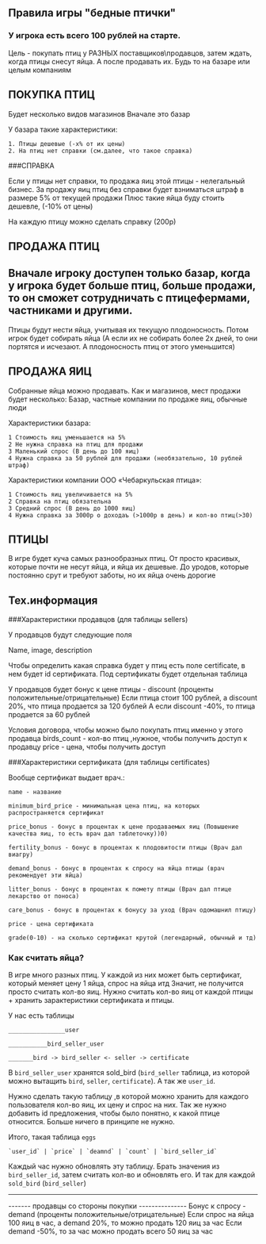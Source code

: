 Правила игры "бедные птички"
-----------------------------------
### У игрока есть всего 100 рублей на старте.

Цель - покупать птиц у РАЗНЫХ поставщиков\продавцов,
затем ждать, когда птицы снесут яйца.
А после продавать их. Будь то на базаре или целым компаниям

ПОКУПКА ПТИЦ
--------
Будет несколько видов магазинов
Вначале это базар

У базара такие характеристики:

    1. Птицы дешевые (-x% от их цены)
    2. На птиц нет справки (см.далее, что такое справка)

###СПРАВКА

Если у птицы нет справки, то продажа яиц этой птицы - нелегальный бизнес.
За продажу яиц птиц без справки будет взниматься штраф в размере 5% от текущей продажи
Плюс такие яйца буду стоить дешевле, (-10% от цены)

На каждую птицу можно сделать справку (200р)

ПРОДАЖА ПТИЦ
------
Вначале игроку доступен только базар, когда у игрока будет больше птиц, 
больше продажи, то он сможет сотрудничать с птицефермами, частниками и другими.
---------------------------------------------------------

Птицы будут нести яйца, учитывая их текущую плодоносность.
Потом игрок будет собирать яйца
(А если их не собирать более 2х дней, то они портятся и исчезают.
А плодоносность птиц от этого уменьшится)

ПРОДАЖА ЯИЦ
---------------------------------------------------------
Собранные яйца можно продавать.
Как и магазинов, мест продажи будет несколько:
Базар, частные компании по продаже яиц, обычные люди

Характеристики базара:

    1 Стоимость яиц уменьшается на 5%
    2 Не нужна справка на птиц для продажи
    3 Маленький спрос (В день до 100 яиц)
    4 Нужна справка за 50 рублей для продажи (необязательно, 10 рублей штраф)

Характеристики компании ООО «Чебаркульская птица»:

    1 Стоимость яиц увеличивается на 5%
    2 Справка на птиц обязательна
    3 Средний спрос (В день до 1000 яиц)
    4 Нужна справка за 3000р о доходаъ (>1000р в день) и кол-во птиц(>30)

ПТИЦЫ
--
В игре будет куча самых разнообразных птиц.
От просто красивых, которые почти не несут яйца, и яйца их дешевые.
До уродов, которые постоянно срут и требуют заботы, но их яйца очень дорогие

Тех.информация
--------

###Характеристики продавцов (для таблицы sellers)

У продавцов будут следующие поля

Name, image, description

Чтобы определить какая справка будет у птиц есть поле certificate,
в нем будет id сертификата. Под сертификаты будет отдельная таблица

У продавцов будет бонус к цене птицы - discount (проценты положительные/отрицательные)
Если птица стоит 100 рублей, а discount 20%, что птица продается за 120 бублей
А если discount -40%, то птица продается за 60 рублей

Условия договора, чтобы можно было покупать птиц именно у этого продавца
birds_count - кол-во птиц ,нужное, чтобы получить доступ к продавцу
price - цена, чтобы получить доступ

###Характеристики сертификата (для таблицы certificates)

Вообще сертификат выдает врач.:

    name - название
    
    minimum_bird_price - минимальная цена птиц, на которых распространяется сертификат
    
    price_bonus - бонус в процентах к цене продаваемых яиц (Повышение качества яиц, то есть врач дал таблеточку))0)
    
    fertility_bonus - бонус в процентах к плодовитости птицы (Врач дал виагру)
    
    demand_bonus - бонус в процентах к спросу на яйца птицы (врач рекомендует эти яйца)
    
    litter_bonus - бонус в процентах к помету птицы (Врач дал птице лекарство от поноса)

    care_bonus - бонус в процентах к бонусу за уход (Врач одомашнил птицу)
    
    price - цена сертификата
    
    grade(0-10) - на сколько сертификат крутой (легендарный, обычный и тд)


### Как считать яйца?

В игре много разных птиц. У каждой из них может быть сертификат, который меняет цену 1 яйца, спрос на яйца итд
Значит, не получится просто считать кол-во яиц. Нужно считать кол-во яиц от каждой птицы + хранить зарактеристики 
сертификата и птицы.

У нас есть таблицы

    ________________user
    
    ___________bird_seller_user
    
    _______bird -> bird_seller <- seller -> certificate

В `bird_seller_user` хранятся sold_bird (`bird_seller` таблица, из которой можно вытащить `bird`, `seller`, `certificate`).
А так же `user_id`.

Нужно сделать такую таблицу ,в которой можно хранить для каждого пользователя
кол-во яиц, их цену и спрос на них. Так же нужно добавить id предложения, чтобы было понятно, к какой птице 
относится. Больше ничего в принципе не нужно.

Итого, такая таблица `eggs`

    `user_id` | `price` | `deamnd` | `count` | `bird_seller_id`


Каждый час нужно обновлять эту таблицу. Брать значения из `bird_seller_id`,
затем считать кол-во и обновлять его. И так для каждой `sold_bird` (`bird_seller`)




----------------------
------- продавцы со стороны покупки ---------------
Бонус к спросу - demand (проценты положительные/отрицательные)
Если спрос на яйца 100 яиц в час, а demand 20%, то можно продать 120 яиц за час
Если demand -50%, то за час можно продать всего 50 яиц за час

